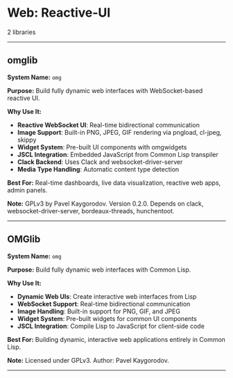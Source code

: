 # Web: Reactive-UI

2 libraries

---

## omglib

**System Name:** `omg`

**Purpose:** Build fully dynamic web interfaces with WebSocket-based reactive UI.

**Why Use It:**
- **Reactive WebSocket UI**: Real-time bidirectional communication
- **Image Support**: Built-in PNG, JPEG, GIF rendering via pngload, cl-jpeg, skippy
- **Widget System**: Pre-built UI components with omgwidgets
- **JSCL Integration**: Embedded JavaScript from Common Lisp transpiler
- **Clack Backend**: Uses Clack and websocket-driver-server
- **Media Type Handling**: Automatic content type detection

**Best For:** Real-time dashboards, live data visualization, reactive web apps, admin panels.

**Note:** GPLv3 by Pavel Kaygorodov. Version 0.2.0. Depends on clack, websocket-driver-server, bordeaux-threads, hunchentoot.

---


## OMGlib

**System Name:** `omg`

**Purpose:** Build fully dynamic web interfaces with Common Lisp.

**Why Use It:**
- **Dynamic Web UIs**: Create interactive web interfaces from Lisp
- **WebSocket Support**: Real-time bidirectional communication
- **Image Handling**: Built-in support for PNG, GIF, and JPEG
- **Widget System**: Pre-built widgets for common UI components
- **JSCL Integration**: Compile Lisp to JavaScript for client-side code

**Best For:** Building dynamic, interactive web applications entirely in Common Lisp.

**Note:** Licensed under GPLv3. Author: Pavel Kaygorodov.

---


